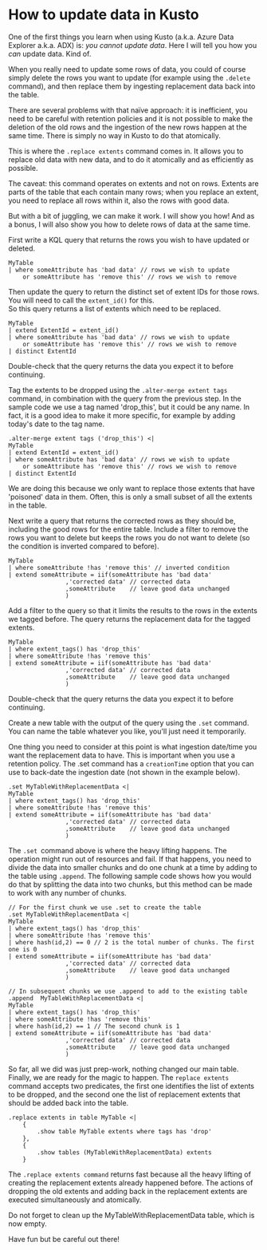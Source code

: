 # How to update data in Kusto

One of the first things you learn when using Kusto (a.k.a. Azure Data Explorer a.k.a. ADX) is: *you cannot update data*. Here I will tell you how you *can* update data. Kind of.

When you really need to update some rows of data, you could of course simply delete the rows you want to update (for example using the `.delete` command), and then replace them by ingesting replacement data back into the table.

There are several problems with that naïve approach: it is inefficient, you need to be careful with retention policies and it is not possible to make the deletion of the old rows and the ingestion of the new rows happen at the same time. There is simply no way in Kusto to do that atomically.

This is where the `.replace extents` command comes in. It allows you to replace old data with new data, and to do it atomically and as efficiently as possible.

The caveat: this command operates on extents and not on rows. Extents are parts of the table that each contain many rows; when you replace an extent, you need to replace all rows within it, also the rows with good data.

But with a bit of juggling, we can make it work. I will show you how! And as a bonus, I will also show you how to delete rows of data at the same time.

First write a KQL query that returns the rows you wish to have updated or deleted.

```kusto
MyTable
| where someAttribute has 'bad data' // rows we wish to update
    or someAttribute has 'remove this' // rows we wish to remove
```

Then update the query to return the distinct set of extent IDs for those rows. You will need to call the `extent_id()` for this.  
So this query returns a list of extents which need to be replaced.

```kusto
MyTable
| extend ExtentId = extent_id()
| where someAttribute has 'bad data' // rows we wish to update
    or someAttribute has 'remove this' // rows we wish to remove
| distinct ExtentId
```

Double-check that the query returns the data you expect it to before continuing.

Tag the extents to be dropped using the `.alter-merge extent tags` command, in combination with the query from the previous step. In the sample code we use a tag named 'drop_this', but it could be any name. In fact, it is a good idea to make it more specific, for example by adding today's date to the tag name.

```kusto
.alter-merge extent tags ('drop_this') <|
MyTable
| extend ExtentId = extent_id()
| where someAttribute has 'bad data' // rows we wish to update
    or someAttribute has 'remove this' // rows we wish to remove
| distinct ExtentId
```

We are doing this because we only want to replace those extents that have 'poisoned' data in them. Often, this is only a small subset of all the extents in the table.

Next write a query that returns the corrected rows as they should be, including the good rows for the entire table. Include a filter to remove the rows you want to delete but keeps the rows you do not want to delete (so the condition is inverted compared to before).

```kusto
MyTable
| where someAttribute !has 'remove this' // inverted condition
| extend someAttribute = iif(someAttribute has 'bad data'
                ,'corrected data' // corrected data
                ,someAttribute    // leave good data unchanged
                )
```

Add a filter to the query so that it limits the results to the rows in the extents we tagged before. The query returns the replacement data for the tagged extents.

```kusto
MyTable
| where extent_tags() has 'drop_this'
| where someAttribute !has 'remove this'
| extend someAttribute = iif(someAttribute has 'bad data'
                ,'corrected data' // corrected data
                ,someAttribute    // leave good data unchanged
                )
```

Double-check that the query returns the data you expect it to before continuing.

Create a new table with the output of the query using the `.set` command. You can name the table whatever you like, you'll just need it temporarily.

One thing you need to consider at this point is what ingestion date/time you want the replacement data to have. This is important when you use a retention policy. The .set command has a `creationTime` option that you can use to back-date the ingestion date (not shown in the example below).

```kusto
.set MyTableWithReplacementData <|
MyTable
| where extent_tags() has 'drop_this'
| where someAttribute !has 'remove this'
| extend someAttribute = iif(someAttribute has 'bad data'
                ,'corrected data' // corrected data
                ,someAttribute    // leave good data unchanged
                )
```

The `.set `command above is where the heavy lifting happens. The operation might run out of resources and fail. If that happens, you need to divide the data into smaller chunks and do one chunk at a time by adding to the table using `.append`. The following sample code shows how you would do that by splitting the data into two chunks, but this method can be made to work with any number of chunks.

```kusto
// For the first chunk we use .set to create the table 
.set MyTableWithReplacementData <|
MyTable
| where extent_tags() has 'drop_this'
| where someAttribute !has 'remove this'
| where hash(id,2) == 0 // 2 is the total number of chunks. The first one is 0 
| extend someAttribute = iif(someAttribute has 'bad data'
                ,'corrected data' // corrected data
                ,someAttribute    // leave good data unchanged
                )

// In subsequent chunks we use .append to add to the existing table
.append  MyTableWithReplacementData <|
MyTable
| where extent_tags() has 'drop_this'
| where someAttribute !has 'remove this'
| where hash(id,2) == 1 // The second chunk is 1
| extend someAttribute = iif(someAttribute has 'bad data'
                ,'corrected data' // corrected data
                ,someAttribute    // leave good data unchanged
                )
```

So far, all we did was just prep-work, nothing changed our main table. Finally, we are ready for the magic to happen. The `replace extents` command accepts two predicates, the first one identifies the list of extents to be dropped, and the second one the list of replacement extents that should be added back into the table.

```kusto
.replace extents in table MyTable <|
    {
        .show table MyTable extents where tags has 'drop'
    },
    {
        .show tables (MyTableWithReplacementData) extents 
    }
```

The `.replace extents command` returns fast because all the heavy lifting of creating the replacement extents already happened before. The actions of dropping the old extents and adding back in the replacement extents are executed simultaneously and atomically.

Do not forget to clean up the MyTableWithReplacementData table, which is now empty.

Have fun but be careful out there!